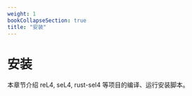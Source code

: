 ```yaml
---
weight: 1
bookCollapseSection: true
title: "安装"
---
```


# 安装

本章节介绍 reL4, seL4, rust-sel4 等项目的编译、运行安装脚本。

